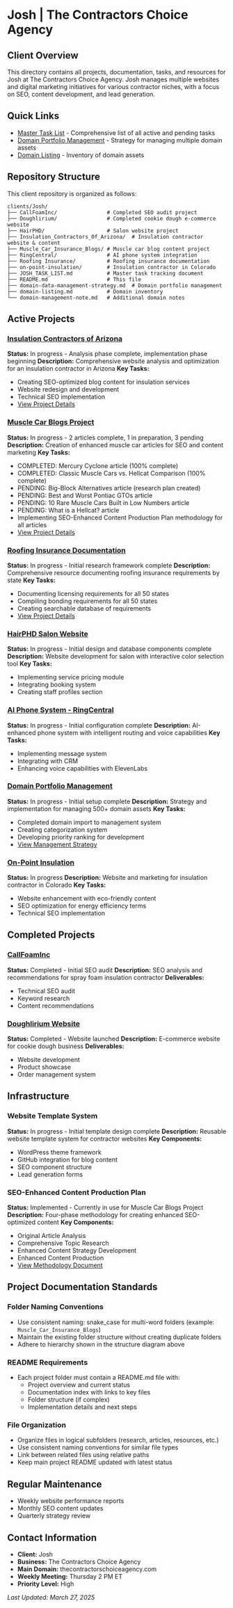 # Josh | The Contractors Choice Agency

## Client Overview
This directory contains all projects, documentation, tasks, and resources for Josh at The Contractors Choice Agency. Josh manages multiple websites and digital marketing initiatives for various contractor niches, with a focus on SEO, content development, and lead generation.

## Quick Links
- [Master Task List](JOSH_TASK_LIST.md) - Comprehensive list of all active and pending tasks
- [Domain Portfolio Management](domain-data-management-strategy.md) - Strategy for managing multiple domain assets
- [Domain Listing](domain-listing.md) - Inventory of domain assets

## Repository Structure
This client repository is organized as follows:

```
clients/Josh/
├── CallFoamInc/                # Completed SEO audit project
├── Doughlirium/                # Completed cookie dough e-commerce website
├── HairPHD/                    # Salon website project
├── Insulation_Contractors_Of_Arizona/  # Insulation contractor website & content
├── Muscle_Car_Insurance_Blogs/ # Muscle car blog content project
├── RingCentral/                # AI phone system integration
├── Roofing Insurance/          # Roofing insurance documentation
├── on-point-insulation/        # Insulation contractor in Colorado
├── JOSH_TASK_LIST.md           # Master task tracking document
├── README.md                   # This file
├── domain-data-management-strategy.md  # Domain portfolio management
├── domain-listing.md           # Domain inventory
└── domain-management-note.md   # Additional domain notes
```

## Active Projects

### [Insulation Contractors of Arizona](Insulation_Contractors_Of_Arizona/README.md)
**Status:** In progress - Analysis phase complete, implementation phase beginning
**Description:** Comprehensive website analysis and optimization for an insulation contractor in Arizona
**Key Tasks:**
- Creating SEO-optimized blog content for insulation services
- Website redesign and development
- Technical SEO implementation
- [View Project Details](Insulation_Contractors_Of_Arizona/README.md)

### [Muscle Car Blogs Project](Muscle_Car_Insurance_Blogs/README.md)
**Status:** In progress - 2 articles complete, 1 in preparation, 3 pending
**Description:** Creation of enhanced muscle car articles for SEO and content marketing
**Key Tasks:**
- COMPLETED: Mercury Cyclone article (100% complete)
- COMPLETED: Classic Muscle Cars vs. Hellcat Comparison (100% complete)
- PENDING: Big-Block Alternatives article (research plan created)
- PENDING: Best and Worst Pontiac GTOs article
- PENDING: 10 Rare Muscle Cars Built in Low Numbers article
- PENDING: What is a Hellcat? article
- Implementing SEO-Enhanced Content Production Plan methodology for all articles
- [View Project Details](Muscle_Car_Insurance_Blogs/README.md)

### [Roofing Insurance Documentation](Roofing%20Insurance/README.md)
**Status:** In progress - Initial research framework complete
**Description:** Comprehensive resource documenting roofing insurance requirements by state
**Key Tasks:**
- Documenting licensing requirements for all 50 states
- Compiling bonding requirements for all 50 states
- Creating searchable database of requirements
- [View Project Details](Roofing%20Insurance/README.md)

### [HairPHD Salon Website](HairPHD/)
**Status:** In progress - Initial design and database components complete
**Description:** Website development for salon with interactive color selection tool
**Key Tasks:**
- Implementing service pricing module
- Integrating booking system
- Creating staff profiles section

### [AI Phone System - RingCentral](RingCentral/)
**Status:** In progress - Initial configuration complete
**Description:** AI-enhanced phone system with intelligent routing and voice capabilities
**Key Tasks:**
- Implementing message system
- Integrating with CRM
- Enhancing voice capabilities with ElevenLabs

### [Domain Portfolio Management](domain-data-management-strategy.md)
**Status:** In progress - Initial setup complete
**Description:** Strategy and implementation for managing 500+ domain assets
**Key Tasks:**
- Completed domain import to management system
- Creating categorization system
- Developing priority ranking for development
- [View Management Strategy](domain-data-management-strategy.md)

### [On-Point Insulation](on-point-insulation/)
**Status:** In progress
**Description:** Website and marketing for insulation contractor in Colorado
**Key Tasks:**
- Website enhancement with eco-friendly content
- SEO optimization for energy efficiency terms
- Technical SEO implementation

## Completed Projects

### [CallFoamInc](CallFoamInc/)
**Status:** Completed - Initial SEO audit
**Description:** SEO analysis and recommendations for spray foam insulation contractor
**Deliverables:**
- Technical SEO audit
- Keyword research
- Content recommendations

### [Doughlirium Website](Doughlirium/)
**Status:** Completed - Website launched
**Description:** E-commerce website for cookie dough business
**Deliverables:**
- Website development
- Product showcase
- Order management system

## Infrastructure

### Website Template System
**Status:** In progress - Initial template design complete
**Description:** Reusable website template system for contractor websites
**Key Components:**
- WordPress theme framework
- GitHub integration for blog content
- SEO component structure
- Lead generation forms

### SEO-Enhanced Content Production Plan
**Status:** Implemented - Currently in use for Muscle Car Blogs Project
**Description:** Four-phase methodology for creating enhanced SEO-optimized content
**Key Components:**
- Original Article Analysis
- Comprehensive Topic Research
- Enhanced Content Strategy Development
- Enhanced Content Production
- [View Methodology Document](https://github.com/MCERQUA/ECHO2/blob/main/knowledge/content_creation/SEO_Enhanced_Content_Production_Plan.md)

## Project Documentation Standards

### Folder Naming Conventions
- Use consistent naming: snake_case for multi-word folders (example: `Muscle_Car_Insurance_Blogs`)
- Maintain the existing folder structure without creating duplicate folders
- Adhere to hierarchy shown in the structure diagram above

### README Requirements
- Each project folder must contain a README.md file with:
  - Project overview and current status
  - Documentation index with links to key files
  - Folder structure (if complex)
  - Implementation details and next steps

### File Organization
- Organize files in logical subfolders (research, articles, resources, etc.)
- Use consistent naming conventions for similar file types
- Link between related files using relative paths
- Keep main project README updated with latest status

## Regular Maintenance
- Weekly website performance reports
- Monthly SEO content updates
- Quarterly strategy review

## Contact Information
- **Client:** Josh
- **Business:** The Contractors Choice Agency
- **Main Domain:** thecontractorschoiceagency.com
- **Weekly Meeting:** Thursday 2 PM ET
- **Priority Level:** High

*Last Updated: March 27, 2025*